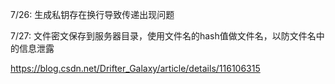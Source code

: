 7/26: 生成私钥存在换行导致传递出现问题

7/27: 文件密文保存到服务器目录，使用文件名的hash值做文件名，以防文件名中的信息泄露

https://blog.csdn.net/Drifter_Galaxy/article/details/116106315
